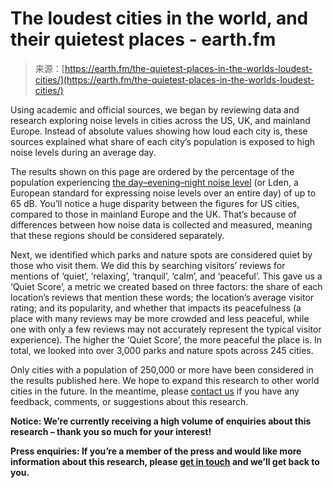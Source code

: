 <!--yml
category: 未分类
date: 2024-05-27 14:46:12
-->

# The loudest cities in the world, and their quietest places - earth.fm

> 来源：[https://earth.fm/the-quietest-places-in-the-worlds-loudest-cities/](https://earth.fm/the-quietest-places-in-the-worlds-loudest-cities/)

Using academic and official sources, we began by reviewing data and research exploring noise levels in cities across the US, UK, and mainland Europe. Instead of absolute values showing how loud each city is, these sources explained what share of each city’s population is exposed to high noise levels during an average day.

The results shown on this page are ordered by the percentage of the population experiencing [the day–evening–night noise level](https://g.co/kgs/wn3AQ4) (or Lden, a European standard for expressing noise levels over an entire day) of up to 65 dB. You’ll notice a huge disparity between the figures for US cities, compared to those in mainland Europe and the UK. That’s because of differences between how noise data is collected and measured, meaning that these regions should be considered separately.

Next, we identified which parks and nature spots are considered quiet by those who visit them. We did this by searching visitors’ reviews for mentions of ‘quiet’, ‘relaxing’, ‘tranquil’, ‘calm’, and ‘peaceful’. This gave us a ‘Quiet Score’, a metric we created based on three factors: the share of each location’s reviews that mention these words; the location’s average visitor rating; and its popularity, and whether that impacts its peacefulness (a place with many reviews may be more crowded and less peaceful, while one with only a few reviews may not accurately represent the typical visitor experience). The higher the ‘Quiet Score’, the more peaceful the place is. In total, we looked into over 3,000 parks and nature spots across 245 cities.

Only cities with a population of 250,000 or more have been considered in the results published here. We hope to expand this research to other world cities in the future. In the meantime, please [contact us](https://earth.fm/contact-us/) if you have any feedback, comments, or suggestions about this research.

**Notice: We’re currently receiving a high volume of enquiries about this research – thank you so much for your interest!**

**Press enquiries: If you’re a member of the press and would like more information about this research, please [get in touch](https://earth.fm/contact-us/) and we’ll get back to you.**
